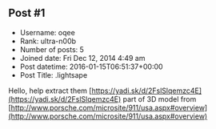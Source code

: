 ## Post #1
- Username: oqee
- Rank: ultra-n00b
- Number of posts: 5
- Joined date: Fri Dec 12, 2014 4:49 am
- Post datetime: 2016-01-15T06:51:37+00:00
- Post Title: .lightsape

Hello, help extract them [https://yadi.sk/d/2FslSlqemzc4E](https://yadi.sk/d/2FslSlqemzc4E)
part of 3D model from  [http://www.porsche.com/microsite/911/usa.aspx#overview](http://www.porsche.com/microsite/911/usa.aspx#overview)
